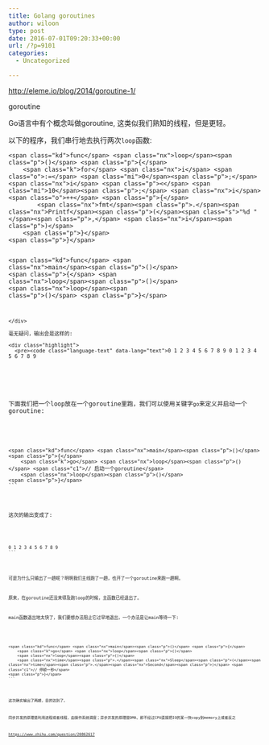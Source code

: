```yaml
---
title: Golang goroutines
author: wiloon
type: post
date: 2016-07-01T09:20:33+00:00
url: /?p=9101
categories:
  - Uncategorized

---
```

http://eleme.io/blog/2014/goroutine-1/



goroutine

Go语言中有个概念叫做goroutine, 这类似我们熟知的线程，但是更轻。

以下的程序，我们串行地去执行两次`loop`函数:

<div class="highlight">
  <pre><code class="language-go" data-lang="go">&lt;span class="kd">func&lt;/span> &lt;span class="nx">loop&lt;/span>&lt;span class="p">()&lt;/span> &lt;span class="p">{&lt;/span>
    &lt;span class="k">for&lt;/span> &lt;span class="nx">i&lt;/span> &lt;span class="o">:=&lt;/span> &lt;span class="mi">0&lt;/span>&lt;span class="p">;&lt;/span> &lt;span class="nx">i&lt;/span> &lt;span class="p">&lt;&lt;/span> &lt;span class="mi">10&lt;/span>&lt;span class="p">;&lt;/span> &lt;span class="nx">i&lt;/span>&lt;span class="o">++&lt;/span> &lt;span class="p">{&lt;/span>
        &lt;span class="nx">fmt&lt;/span>&lt;span class="p">.&lt;/span>&lt;span class="nx">Printf&lt;/span>&lt;span class="p">(&lt;/span>&lt;span class="s">"%d "&lt;/span>&lt;span class="p">,&lt;/span> &lt;span class="nx">i&lt;/span>&lt;span class="p">)&lt;/span>
    &lt;span class="p">}&lt;/span>
&lt;span class="p">}&lt;/span>


&lt;span class="kd">func&lt;/span> &lt;span class="nx">main&lt;/span>&lt;span class="p">()&lt;/span> &lt;span class="p">{&lt;/span>
    &lt;span class="nx">loop&lt;/span>&lt;span class="p">()&lt;/span>
    &lt;span class="nx">loop&lt;/span>&lt;span class="p">()&lt;/span>
&lt;span class="p">}&lt;/span>
```
</div>

毫无疑问，输出会是这样的:

<div class="highlight">
  <pre><code class="language-text" data-lang="text">0 1 2 3 4 5 6 7 8 9 0 1 2 3 4 5 6 7 8 9
```
</div>

下面我们把一个loop放在一个goroutine里跑，我们可以使用关键字`go`来定义并启动一个goroutine:

<div class="highlight">
  <pre><code class="language-go" data-lang="go">&lt;span class="kd">func&lt;/span> &lt;span class="nx">main&lt;/span>&lt;span class="p">()&lt;/span> &lt;span class="p">{&lt;/span>
    &lt;span class="k">go&lt;/span> &lt;span class="nx">loop&lt;/span>&lt;span class="p">()&lt;/span> &lt;span class="c1">// 启动一个goroutine&lt;/span>
    &lt;span class="nx">loop&lt;/span>&lt;span class="p">()&lt;/span>
&lt;span class="p">}&lt;/span>
```
</div>

这次的输出变成了:

<div class="highlight">
  <pre><code class="language-text" data-lang="text">0 1 2 3 4 5 6 7 8 9
```
</div>

可是为什么只输出了一趟呢？明明我们主线跑了一趟，也开了一个goroutine来跑一趟啊。

原来，在goroutine还没来得及跑loop的时候，主函数已经退出了。

main函数退出地太快了，我们要想办法阻止它过早地退出，一个办法是让main等待一下:

<div class="highlight">
  <pre><code class="language-go" data-lang="go">&lt;span class="kd">func&lt;/span> &lt;span class="nx">main&lt;/span>&lt;span class="p">()&lt;/span> &lt;span class="p">{&lt;/span>
    &lt;span class="k">go&lt;/span> &lt;span class="nx">loop&lt;/span>&lt;span class="p">()&lt;/span>
    &lt;span class="nx">loop&lt;/span>&lt;span class="p">()&lt;/span>
    &lt;span class="nx">time&lt;/span>&lt;span class="p">.&lt;/span>&lt;span class="nx">Sleep&lt;/span>&lt;span class="p">(&lt;/span>&lt;span class="nx">time&lt;/span>&lt;span class="p">.&lt;/span>&lt;span class="nx">Second&lt;/span>&lt;span class="p">)&lt;/span> &lt;span class="c1">// 停顿一秒&lt;/span>
&lt;span class="p">}&lt;/span>
```
</div>

这次确实输出了两趟，目的达到了。



同步并发的原理是利用进程或者线程，由操作系统调度；异步并发的原理是DMA，即不经过CPU直接把IO的某一快copy到memory上或者反之



https://www.zhihu.com/question/20862617